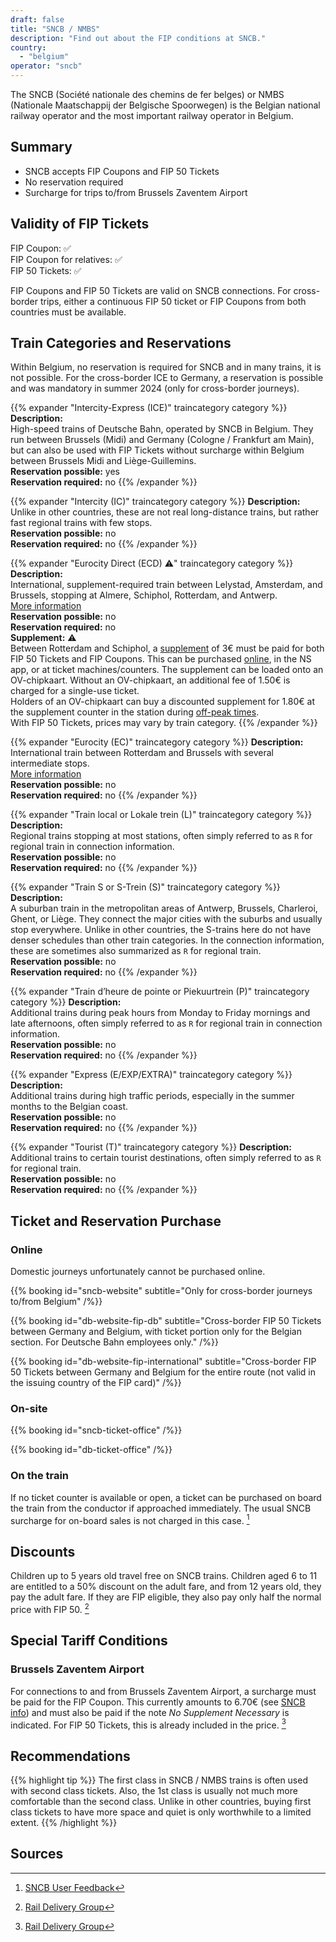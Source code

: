 ```yaml
---
draft: false
title: "SNCB / NMBS"
description: "Find out about the FIP conditions at SNCB."
country:
  - "belgium"
operator: "sncb"
---
```


The SNCB (Société nationale des chemins de fer belges) or NMBS (Nationale Maatschappij der Belgische Spoorwegen) is the Belgian national railway operator and the most important railway operator in Belgium.

## Summary

- SNCB accepts FIP Coupons and FIP 50 Tickets
- No reservation required
- Surcharge for trips to/from Brussels Zaventem Airport

## Validity of FIP Tickets

FIP Coupon: ✅ \
FIP Coupon for relatives: ✅ \
FIP 50 Tickets: ✅

FIP Coupons and FIP 50 Tickets are valid on SNCB connections. For cross-border trips, either a continuous FIP 50 ticket or FIP Coupons from both countries must be available.

## Train Categories and Reservations

Within Belgium, no reservation is required for SNCB and in many trains, it is not possible. For the cross-border ICE to Germany, a reservation is possible and was mandatory in summer 2024 (only for cross-border journeys).

{{% expander "Intercity-Express (ICE)" traincategory category %}}
**Description:** \
High-speed trains of Deutsche Bahn, operated by SNCB in Belgium. They run between Brussels (Midi) and Germany (Cologne / Frankfurt am Main), but can also be used with FIP Tickets without surcharge within Belgium between Brussels Midi and Liège-Guillemins. \
**Reservation possible:** yes \
**Reservation required:** no
{{% /expander %}}

{{% expander "Intercity (IC)" traincategory category %}}
**Description:** \
Unlike in other countries, these are not real long-distance trains, but rather fast regional trains with few stops. \
**Reservation possible:** no \
**Reservation required:** no
{{% /expander %}}

{{% expander "Eurocity Direct (ECD) ⚠️" traincategory category %}}
**Description:** \
International, supplement-required train between Lelystad, Amsterdam, and Brussels, stopping at Almere, Schiphol, Rotterdam, and Antwerp. \
[More information](https://www.nsinternational.com/en/trains/eurocity) \
**Reservation possible:** no \
**Reservation required:** no \
**Supplement:** ⚠️ \
Between Rotterdam and Schiphol, a [supplement](https://www.ns.nl/en/season-tickets/other/intercity-direct-supplement.html) of 3€ must be paid for both FIP 50 Tickets and FIP Coupons.
This can be purchased [online](https://www.ns.nl/en/tickets/icd-supplement), in the NS app, or at ticket machines/counters. The supplement can be loaded onto an OV-chipkaart. Without an OV-chipkaart, an additional fee of 1.50€ is charged for a single-use ticket. \
Holders of an OV-chipkaart can buy a discounted supplement for 1.80€ at the supplement counter in the station during [off-peak times](https://www.ns.nl/en/travel-information/off-peak-hours.html). \
With FIP 50 Tickets, prices may vary by train category.
{{% /expander %}}

{{% expander "Eurocity (EC)" traincategory category %}}
**Description:** \
International train between Rotterdam and Brussels with several intermediate stops. \
[More information](https://www.nsinternational.com/en/trains/eurocity) \
**Reservation possible:** no \
**Reservation required:** no
{{% /expander %}}

{{% expander "Train local or Lokale trein (L)" traincategory category %}}
**Description:** \
Regional trains stopping at most stations, often simply referred to as `R` for regional train in connection information. \
**Reservation possible:** no \
**Reservation required:** no
{{% /expander %}}

{{% expander "Train S or S-Trein (S)" traincategory category %}}
**Description:** \
A suburban train in the metropolitan areas of Antwerp, Brussels, Charleroi, Ghent, or Liège. They connect the major cities with the suburbs and usually stop everywhere. Unlike in other countries, the S-trains here do not have denser schedules than other train categories. In the connection information, these are sometimes also summarized as `R` for regional train. \
**Reservation possible:** no \
**Reservation required:** no
{{% /expander %}}

{{% expander "Train d’heure de pointe or Piekuurtrein (P)" traincategory category %}}
**Description:** \
Additional trains during peak hours from Monday to Friday mornings and late afternoons, often simply referred to as `R` for regional train in connection information. \
**Reservation possible:** no \
**Reservation required:** no
{{% /expander %}}

{{% expander "Express (E/EXP/EXTRA)" traincategory category %}}
**Description:** \
Additional trains during high traffic periods, especially in the summer months to the Belgian coast. \
**Reservation possible:** no \
**Reservation required:** no
{{% /expander %}}

{{% expander "Tourist (T)" traincategory category %}}
**Description:** \
Additional trains to certain tourist destinations, often simply referred to as `R` for regional train. \
**Reservation possible:** no \
**Reservation required:** no
{{% /expander %}}

## Ticket and Reservation Purchase

### Online

Domestic journeys unfortunately cannot be purchased online.

{{% booking id="sncb-website"
    subtitle="Only for cross-border journeys to/from Belgium"
/%}}

{{% booking id="db-website-fip-db"
    subtitle="Cross-border FIP 50 Tickets between Germany and Belgium, with ticket portion only for the Belgian section. For Deutsche Bahn employees only."
/%}}

{{% booking id="db-website-fip-international"
    subtitle="Cross-border FIP 50 Tickets between Germany and Belgium for the entire route (not valid in the issuing country of the FIP card)"
/%}}

### On-site

{{% booking id="sncb-ticket-office" /%}}

{{% booking id="db-ticket-office" /%}}

### On the train

If no ticket counter is available or open, a ticket can be purchased on board the train from the conductor if approached immediately. The usual SNCB surcharge for on-board sales is not charged in this case. [^2]

## Discounts

Children up to 5 years old travel free on SNCB trains. Children aged 6 to 11 are entitled to a 50% discount on the adult fare, and from 12 years old, they pay the adult fare. If they are FIP eligible, they also pay only half the normal price with FIP 50. [^1]

## Special Tariff Conditions

### Brussels Zaventem Airport

For connections to and from Brussels Zaventem Airport, a surcharge must be paid for the FIP Coupon. This currently amounts to 6.70€ (see [SNCB info](https://www.belgiantrain.be/en/tickets-and-railcards/airports/brussels-airport)) and must also be paid if the note _No Supplement Necessary_ is indicated. For FIP 50 Tickets, this is already included in the price. [^1]

## Recommendations

{{% highlight tip %}}
The first class in SNCB / NMBS trains is often used with second class tickets. Also, the 1st class is usually not much more comfortable than the second class. Unlike in other countries, buying first class tickets to have more space and quiet is only worthwhile to a limited extent.
{{% /highlight %}}

## Sources

[^1]: [Rail Delivery Group](https://www.raildeliverygroup.com/rst/europe-and-fip.html)

[^2]: [SNCB User Feedback](https://github.com/fipguide/fipguide.github.io/issues/275)

